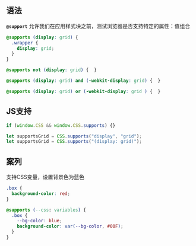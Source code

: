 ## 语法

**`@support`** 允许我们在应用样式块之前，测试浏览器是否支持特定的属性：值组合

```css
@supports (display: grid) {
  .wrapper {
    display: grid;
  }
}

@supports not (display: grid) {  }

@supports (display: grid) and (-webkit-display: grid) {  }

@supports (display: grid) or (-webkit-display: grid ) {  }
```

## JS支持

```javascript
if (window.CSS && window.CSS.supports) {}

let supportsGrid = CSS.supports("display", "grid");
let supportsGrid = CSS.supports("(display: grid)");
```

## 案列

支持CSS变量，设置背景色为蓝色

```css
.box {
  background-color: red;
}

@supports (--css: variables) {
  .box {
    --bg-color: blue;
    background-color: var(--bg-color, #00F);
  }
}
```

